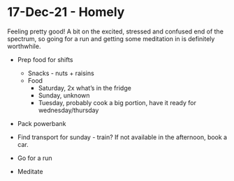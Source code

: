 # 17-Dec-21 - Homely
Feeling pretty good! A bit on the excited, stressed and confused end of the spectrum, so going for a run and getting some meditation in is definitely worthwhile.

- Prep food for shifts
	- Snacks - nuts + raisins
	- Food
		- Saturday, 2x what’s in the fridge
		- Sunday, unknown
		* Tuesday, probably cook a big portion, have it ready for wednesday/thursday

- Pack powerbank

* Find transport for sunday - train? If not available in the afternoon, book a car.

* Go for a run

* Meditate

<!-- {BearID:4AD89B45-7F4D-4F4E-857B-68089A78DFEC-5543-000006EE040A3970} -->
